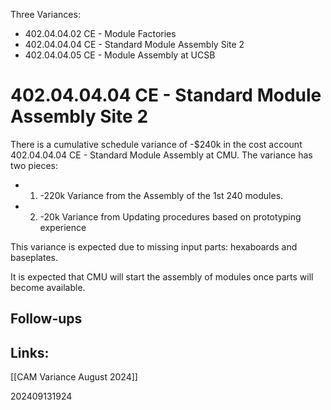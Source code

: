 Three Variances:
- 402.04.04.02 CE - Module Factories
- 402.04.04.04 CE - Standard Module Assembly Site 2
- 402.04.04.05 CE - Module Assembly at UCSB

# 402.04.04.04 CE - Standard Module Assembly Site 2

There is a cumulative schedule variance of -$240k in the cost account 
402.04.04.04 CE - Standard Module Assembly at CMU.  The variance has two pieces:
- 1) -220k Variance from the Assembly of the 1st 240 modules.
- 2) -20k Variance from Updating procedures based on prototyping experience

This variance is expected due to missing input parts: hexaboards and baseplates. 

It is expected that CMU will start the assembly of modules once parts will become available.






## Follow-ups


## Links: 
[[CAM Variance August 2024]]


202409131924
